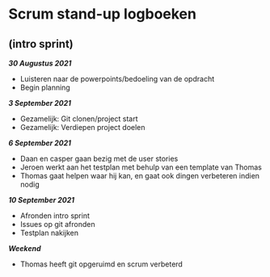 # Scrum stand-up logboeken

## (intro sprint)

***30 Augustus 2021***
- Luisteren naar de powerpoints/bedoeling van de opdracht
- Begin planning

***3 September 2021***
- Gezamelijk: Git clonen/project start
- Gezamelijk: Verdiepen project doelen

***6 September 2021***
- Daan en casper gaan bezig met de user stories
- Jeroen werkt aan het testplan met behulp van een template van Thomas
- Thomas gaat helpen waar hij kan, en gaat ook dingen verbeteren indien nodig

***10 September 2021***
- Afronden intro sprint
- Issues op git afronden
- Testplan nakijken

***Weekend***
- Thomas heeft git opgeruimd en scrum verbeterd
